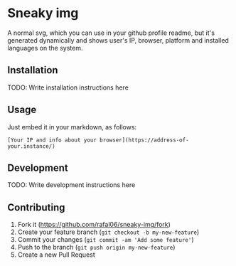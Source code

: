 # Sneaky img

A normal svg, which you can use in your github profile readme, but it's generated dynamically and shows user's IP, browser, platform and installed languages on the system.

## Installation

TODO: Write installation instructions here

## Usage

Just embed it in your markdown, as follows:

    [Your IP and info about your browser](https://address-of-your.instance/)

## Development

TODO: Write development instructions here

## Contributing

1. Fork it (<https://github.com/rafal06/sneaky-img/fork>)
2. Create your feature branch (`git checkout -b my-new-feature`)
3. Commit your changes (`git commit -am 'Add some feature'`)
4. Push to the branch (`git push origin my-new-feature`)
5. Create a new Pull Request
